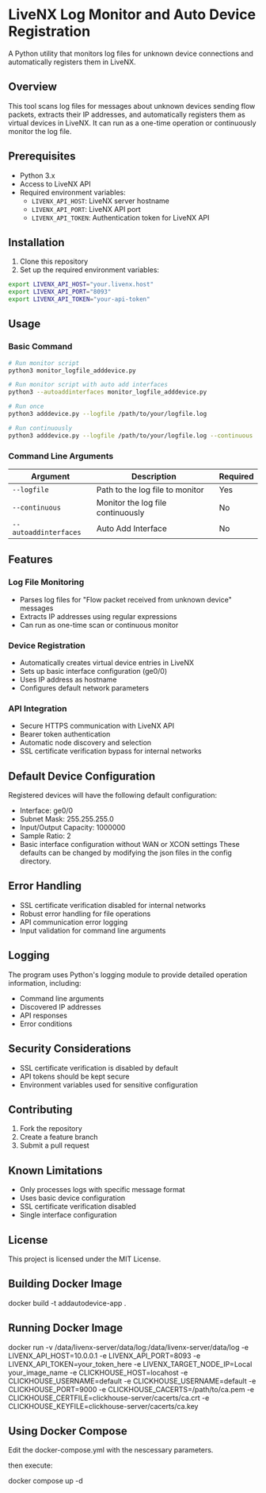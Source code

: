 # LiveNX Log Monitor and Auto Device Registration

A Python utility that monitors log files for unknown device connections and automatically registers them in LiveNX.

## Overview

This tool scans log files for messages about unknown devices sending flow packets, extracts their IP addresses, and automatically registers them as virtual devices in LiveNX. It can run as a one-time operation or continuously monitor the log file.

## Prerequisites

- Python 3.x
- Access to LiveNX API
- Required environment variables:
  - `LIVENX_API_HOST`: LiveNX server hostname
  - `LIVENX_API_PORT`: LiveNX API port
  - `LIVENX_API_TOKEN`: Authentication token for LiveNX API

## Installation

1. Clone this repository
2. Set up the required environment variables:
```bash
export LIVENX_API_HOST="your.livenx.host"
export LIVENX_API_PORT="8093"
export LIVENX_API_TOKEN="your-api-token"
```

## Usage

### Basic Command
```bash
# Run monitor script 
python3 monitor_logfile_adddevice.py

# Run monitor script with auto add interfaces
python3 --autoaddinterfaces monitor_logfile_adddevice.py

# Run once
python3 adddevice.py --logfile /path/to/your/logfile.log

# Run continuously
python3 adddevice.py --logfile /path/to/your/logfile.log --continuous
```

### Command Line Arguments

| Argument | Description | Required |
|----------|-------------|----------|
| `--logfile` | Path to the log file to monitor | Yes |
| `--continuous` | Monitor the log file continuously | No |
| `--autoaddinterfaces` | Auto Add Interface | No |

## Features

### Log File Monitoring
- Parses log files for "Flow packet received from unknown device" messages
- Extracts IP addresses using regular expressions
- Can run as one-time scan or continuous monitor

### Device Registration
- Automatically creates virtual device entries in LiveNX
- Sets up basic interface configuration (ge0/0)
- Uses IP address as hostname
- Configures default network parameters

### API Integration
- Secure HTTPS communication with LiveNX API
- Bearer token authentication
- Automatic node discovery and selection
- SSL certificate verification bypass for internal networks

## Default Device Configuration

Registered devices will have the following default configuration:
- Interface: ge0/0
- Subnet Mask: 255.255.255.0
- Input/Output Capacity: 1000000
- Sample Ratio: 2
- Basic interface configuration without WAN or XCON settings
These defaults can be changed by modifying the json files in the config directory.

## Error Handling

- SSL certificate verification disabled for internal networks
- Robust error handling for file operations
- API communication error logging
- Input validation for command line arguments

## Logging

The program uses Python's logging module to provide detailed operation information, including:
- Command line arguments
- Discovered IP addresses
- API responses
- Error conditions

## Security Considerations

- SSL certificate verification is disabled by default
- API tokens should be kept secure
- Environment variables used for sensitive configuration

## Contributing

1. Fork the repository
2. Create a feature branch
3. Submit a pull request

## Known Limitations

- Only processes logs with specific message format
- Uses basic device configuration
- SSL certificate verification disabled
- Single interface configuration

## License

This project is licensed under the MIT License.


Building Docker Image
---------------------

docker build -t addautodevice-app .

Running Docker Image
--------------------

docker run -v /data/livenx-server/data/log:/data/livenx-server/data/log -e LIVENX_API_HOST=10.0.0.1 -e LIVENX_API_PORT=8093 -e LIVENX_API_TOKEN=your_token_here -e LIVENX_TARGET_NODE_IP=Local your_image_name -e CLICKHOUSE_HOST=locahost -e CLICKHOUSE_USERNAME=default -e CLICKHOUSE_USERNAME=default -e CLICKHOUSE_PORT=9000 -e CLICKHOUSE_CACERTS=/path/to/ca.pem -e CLICKHOUSE_CERTFILE=clickhouse-server/cacerts/ca.crt -e CLICKHOUSE_KEYFILE=clickhouse-server/cacerts/ca.key

Using Docker Compose
--------------------

Edit the docker-compose.yml with the nescessary parameters.

then execute:

docker compose up -d
